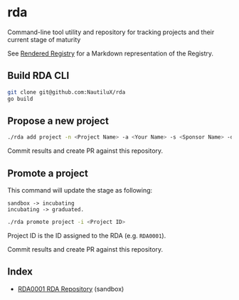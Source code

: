 # rda

Command-line tool utility and repository for tracking projects and their current stage of maturity

See [Rendered Registry](/rendered-registry) for a Markdown representation of the Registry.

## Build RDA CLI

```bash
git clone git@github.com:NautiluX/rda
go build
```

## Propose a new project

```bash
./rda add project -n <Project Name> -a <Your Name> -s <Sponsor Name> -d <Description> -r <Reference/Repository>
```

Commit results and create PR against this repository.

## Promote a project

This command will update the stage as following:

```
sandbox -> incubating
incubating -> graduated.
```

```bash
./rda promote project -i <Project ID> 
```

Project ID is the ID assigned to the RDA (e.g. `RDA0001`).

Commit results and create PR against this repository.

## Index

* [RDA0001 RDA Repository](/rendered-registry/RDA0001%20RDA%20Repository.md) (sandbox)


